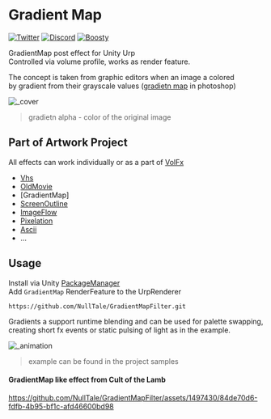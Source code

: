 # Gradient Map

[![Twitter](https://img.shields.io/badge/Follow-Twitter?logo=twitter&color=white)](https://twitter.com/NullTale)
[![Discord](https://img.shields.io/badge/Discord-Discord?logo=discord&color=white)](https://discord.gg/CkdQvtA5un)
[![Boosty](https://img.shields.io/badge/Support-Boosty?logo=boosty&color=white)](https://boosty.to/nulltale)

GradientMap post effect for Unity Urp </br>
Controlled via volume profile, works as render feature.</br>

The concept is taken from graphic editors when an image a colored</br>
by gradient from their grayscale values ([gradietn map](https://www.bcit.cc/cms/lib04/NJ03000372/Centricity/Domain/299/p6_howto_use_gradient_maps%2018.pdf) in photoshop)

![_cover](https://github.com/NullTale/GradientMapFilter/assets/1497430/18cf6991-1486-49f8-bd38-099fe50ef500)</br>
> gradietn alpha - color of the original image

## Part of Artwork Project
All effects can work individually or as a part of [VolFx](https://github.com/NullTale/VolFx)

* [Vhs](https://github.com/NullTale/VhsFx)
* [OldMovie](https://github.com/NullTale/OldMovieFx)
* [GradientMap]
* [ScreenOutline](https://github.com/NullTale/OutlineFilter)
* [ImageFlow](https://github.com/NullTale/FlowFx)
* [Pixelation](https://github.com/NullTale/PixelationFx)
* [Ascii](https://github.com/NullTale/AsciiFx)
* ...

## Usage
Install via Unity [PackageManager](https://docs.unity3d.com/Manual/upm-ui-giturl.html)</br>
Add `GradientMap` RenderFeature to the UrpRenderer
```
https://github.com/NullTale/GradientMapFilter.git
```

Gradients a support runtime blending and can be used for palette swapping,</br>
creating short fx events or static pulsing of light as in the example.

![_animation](https://github.com/NullTale/GradientMapFilter/assets/1497430/206d8a47-4285-4ccb-9ca0-124184576afc)
> example can be found in the project samples

#### GradientMap like effect from Cult of the Lamb

https://github.com/NullTale/GradientMapFilter/assets/1497430/84de70d6-fdfb-4b95-bf1c-afd46600bd98

